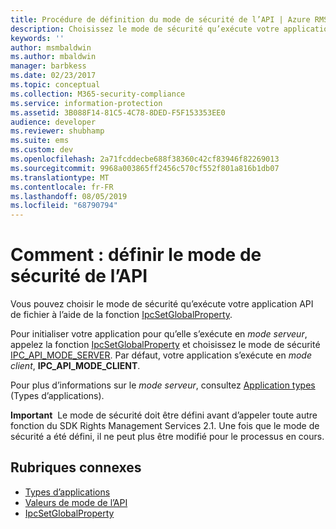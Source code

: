 ```yaml
---
title: Procédure de définition du mode de sécurité de l’API | Azure RMS
description: Choisissez le mode de sécurité qu’exécute votre application API de fichier.
keywords: ''
author: msmbaldwin
ms.author: mbaldwin
manager: barbkess
ms.date: 02/23/2017
ms.topic: conceptual
ms.collection: M365-security-compliance
ms.service: information-protection
ms.assetid: 3B088F14-81C5-4C78-8DED-F5F153353EE0
audience: developer
ms.reviewer: shubhamp
ms.suite: ems
ms.custom: dev
ms.openlocfilehash: 2a71fcddecbe688f38360c42cf83946f82269013
ms.sourcegitcommit: 9968a003865ff2456c570cf552f801a816b1db07
ms.translationtype: MT
ms.contentlocale: fr-FR
ms.lasthandoff: 08/05/2019
ms.locfileid: "68790794"
---
```

# <a name="how-to-set-the-api-security-mode"></a>Comment : définir le mode de sécurité de l’API

Vous pouvez choisir le mode de sécurité qu’exécute votre application API de fichier à l’aide de la fonction [IpcSetGlobalProperty](https://msdn.microsoft.com/library/hh535270.aspx).

Pour initialiser votre application pour qu’elle s’exécute en *mode serveur*, appelez la fonction [IpcSetGlobalProperty](https://msdn.microsoft.com/library/hh535270.aspx) et choisissez le mode de sécurité [IPC\_API\_MODE\_SERVER](https://msdn.microsoft.com/library/hh535236.aspx). Par défaut, votre application s’exécute en *mode client*, **IPC\_API\_MODE\_CLIENT**.

Pour plus d’informations sur le *mode serveur*, consultez [Application types](application-types.md) (Types d’applications).

**Important**  Le mode de sécurité doit être défini avant d’appeler toute autre fonction du SDK Rights Management Services 2.1. Une fois que le mode de sécurité a été défini, il ne peut plus être modifié pour le processus en cours.

## <a name="related-topics"></a>Rubriques connexes

* [Types d’applications](application-types.md)
* [Valeurs de mode de l’API](https://msdn.microsoft.com/library/hh535236.aspx)
* [IpcSetGlobalProperty](https://msdn.microsoft.com/library/hh535270.aspx)
